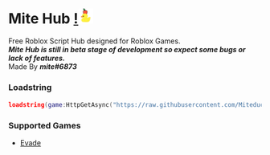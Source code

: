 # Mite Hub [!<img src="Images/MiteHubLogo.png" width=30>](https://discord.gg/BuCZqwc2Ux)
Free Roblox Script Hub designed for Roblox Games.  
***Mite Hub is still in beta stage of development so expect some bugs or lack of features.***  
Made By ***mite#6873***  
### Loadstring
```lua
loadstring(game:HttpGetAsync("https://raw.githubusercontent.com/Miteduckings/Mite-Hub/main/Loader.lua))()
```
### Supported Games
- [Evade](https://www.roblox.com/games/9872472334/)
